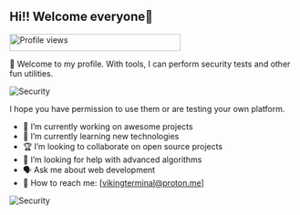 ## Hi!! Welcome everyone👋

<img src="https://komarev.com/ghpvc/?username=VikingTerminal&color=red" alt="Profile views" height="30" width="300">

🍷 Welcome to my profile. With tools, I can perform security tests and other fun utilities.

![Security](https://www.gifcen.com/wp-content/uploads/2023/06/hacker-gif-8.gif)

I hope you have permission to use them or are testing your own platform.

<!--
**VikingTerminal/VikingTerminal** is a ✨ _special_ ✨ repository because its `README.md` (this file) appears on your GitHub profile.

Here are some ideas to get you started:

- 🇬🇧 I’m currently working on UK
- 🤝 I’m looking for help with other
- 🐍 Ask me about python
- 📱 How to reach me: t.me/rapid85
--> 

- 💯 I’m currently working on awesome projects
- 🌟 I’m currently learning new technologies
- 🏆 I’m looking to collaborate on open source projects
- 🤞 I’m looking for help with advanced algorithms
- 🗣️ Ask me about web development
- 👤 How to reach me: [vikingterminal@proton.me]

![Security](https://www.gifcen.com/wp-content/uploads/2023/09/hacker-gif-5.gif)